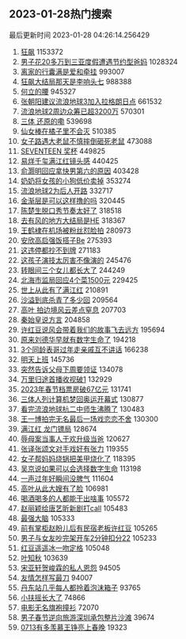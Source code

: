## 2023-01-28热门搜索 
最后更新时间 2023-01-28 04:26:14.256429 
1. [狂飙](https://s.weibo.com/weibo?q=%E7%8B%82%E9%A3%99&t=31&band_rank=1&Refer=top) 1153372
1. [男子花20多万到三亚度假遭遇节约型爸妈](https://s.weibo.com/weibo?q=%23%E7%94%B7%E5%AD%90%E8%8A%B120%E5%A4%9A%E4%B8%87%E5%88%B0%E4%B8%89%E4%BA%9A%E5%BA%A6%E5%81%87%E9%81%AD%E9%81%87%E8%8A%82%E7%BA%A6%E5%9E%8B%E7%88%B8%E5%A6%88%23&t=31&band_rank=2&Refer=top) 1028324
1. [离家的行囊满是爱和牵挂](https://s.weibo.com/weibo?q=%23%E7%A6%BB%E5%AE%B6%E7%9A%84%E8%A1%8C%E5%9B%8A%E6%BB%A1%E6%98%AF%E7%88%B1%E5%92%8C%E7%89%B5%E6%8C%82%23&t=31&band_rank=3&Refer=top) 993007
1. [狂飙大结局那天是李响头七](https://s.weibo.com/weibo?q=%23%E7%8B%82%E9%A3%99%E5%A4%A7%E7%BB%93%E5%B1%80%E9%82%A3%E5%A4%A9%E6%98%AF%E6%9D%8E%E5%93%8D%E5%A4%B4%E4%B8%83%23&t=31&band_rank=4&Refer=top) 988388
1. [何立的腰](https://s.weibo.com/weibo?q=%E4%BD%95%E7%AB%8B%E7%9A%84%E8%85%B0&t=31&band_rank=5&Refer=top) 945327
1. [张朝阳建议流浪地球3加入拉格朗日点](https://s.weibo.com/weibo?q=%23%E5%BC%A0%E6%9C%9D%E9%98%B3%E5%BB%BA%E8%AE%AE%E6%B5%81%E6%B5%AA%E5%9C%B0%E7%90%833%E5%8A%A0%E5%85%A5%E6%8B%89%E6%A0%BC%E6%9C%97%E6%97%A5%E7%82%B9%23&t=31&band_rank=6&Refer=top) 661532
1. [流浪地球2周边众筹已超3200万](https://s.weibo.com/weibo?q=%23%E6%B5%81%E6%B5%AA%E5%9C%B0%E7%90%832%E5%91%A8%E8%BE%B9%E4%BC%97%E7%AD%B9%E5%B7%B2%E8%B6%853200%E4%B8%87%23&t=31&band_rank=15&Refer=top) 570301
1. [三体 还原的嘞](https://s.weibo.com/weibo?q=%E4%B8%89%E4%BD%93%20%E8%BF%98%E5%8E%9F%E7%9A%84%E5%98%9E&t=31&band_rank=7&Refer=top) 539698
1. [仙女棒在橘子里不会灭](https://s.weibo.com/weibo?q=%E4%BB%99%E5%A5%B3%E6%A3%92%E5%9C%A8%E6%A9%98%E5%AD%90%E9%87%8C%E4%B8%8D%E4%BC%9A%E7%81%AD&t=31&band_rank=8&Refer=top) 510385
1. [女子路遇大老鼠不慎摔倒砸死老鼠](https://s.weibo.com/weibo?q=%23%E5%A5%B3%E5%AD%90%E8%B7%AF%E9%81%87%E5%A4%A7%E8%80%81%E9%BC%A0%E4%B8%8D%E6%85%8E%E6%91%94%E5%80%92%E7%A0%B8%E6%AD%BB%E8%80%81%E9%BC%A0%23&t=31&band_rank=9&Refer=top) 473088
1. [SEVENTEEN 奖杯](https://s.weibo.com/weibo?q=SEVENTEEN%20%E5%A5%96%E6%9D%AF&t=31&band_rank=10&Refer=top) 449825
1. [易烊千玺满江红镜头感](https://s.weibo.com/weibo?q=%23%E6%98%93%E7%83%8A%E5%8D%83%E7%8E%BA%E6%BB%A1%E6%B1%9F%E7%BA%A2%E9%95%9C%E5%A4%B4%E6%84%9F%23&t=31&band_rank=25&Refer=top) 440425
1. [俞灏明回应拿快男第六的原因](https://s.weibo.com/weibo?q=%23%E4%BF%9E%E7%81%8F%E6%98%8E%E5%9B%9E%E5%BA%94%E6%8B%BF%E5%BF%AB%E7%94%B7%E7%AC%AC%E5%85%AD%E7%9A%84%E5%8E%9F%E5%9B%A0%23&t=31&band_rank=43&Refer=top) 403428
1. [奶奶将女孩的小狗低价卖掉](https://s.weibo.com/weibo?q=%23%E5%A5%B6%E5%A5%B6%E5%B0%86%E5%A5%B3%E5%AD%A9%E7%9A%84%E5%B0%8F%E7%8B%97%E4%BD%8E%E4%BB%B7%E5%8D%96%E6%8E%89%23&t=31&band_rank=11&Refer=top) 353274
1. [流浪地球2为后人开路](https://s.weibo.com/weibo?q=%23%E6%B5%81%E6%B5%AA%E5%9C%B0%E7%90%832%E4%B8%BA%E5%90%8E%E4%BA%BA%E5%BC%80%E8%B7%AF%23&t=31&band_rank=12&Refer=top) 332717
1. [金渐层是可以这样撸的吗](https://s.weibo.com/weibo?q=%23%E9%87%91%E6%B8%90%E5%B1%82%E6%98%AF%E5%8F%AF%E4%BB%A5%E8%BF%99%E6%A0%B7%E6%92%B8%E7%9A%84%E5%90%97%23&t=31&band_rank=16&Refer=top) 320445
1. [陈楚生脱口秀节奏太好了](https://s.weibo.com/weibo?q=%23%E9%99%88%E6%A5%9A%E7%94%9F%E8%84%B1%E5%8F%A3%E7%A7%80%E8%8A%82%E5%A5%8F%E5%A4%AA%E5%A5%BD%E4%BA%86%23&t=31&band_rank=13&Refer=top) 318518
1. [去有风的地方大结局是HE](https://s.weibo.com/weibo?q=%23%E5%8E%BB%E6%9C%89%E9%A3%8E%E7%9A%84%E5%9C%B0%E6%96%B9%E5%A4%A7%E7%BB%93%E5%B1%80%E6%98%AFHE%23&t=31&band_rank=14&Refer=top) 318367
1. [王鹤棣在机场被粉丝怼脸拍](https://s.weibo.com/weibo?q=%23%E7%8E%8B%E9%B9%A4%E6%A3%A3%E5%9C%A8%E6%9C%BA%E5%9C%BA%E8%A2%AB%E7%B2%89%E4%B8%9D%E6%80%BC%E8%84%B8%E6%8B%8D%23&t=31&band_rank=17&Refer=top) 280973
1. [安欣高启强饭搭子Be](https://s.weibo.com/weibo?q=%23%E5%AE%89%E6%AC%A3%E9%AB%98%E5%90%AF%E5%BC%BA%E9%A5%AD%E6%90%AD%E5%AD%90Be%23&t=31&band_rank=18&Refer=top) 275393
1. [这违停都抄不到牌](https://s.weibo.com/weibo?q=%23%E8%BF%99%E8%BF%9D%E5%81%9C%E9%83%BD%E6%8A%84%E4%B8%8D%E5%88%B0%E7%89%8C%23&t=31&band_rank=19&Refer=top) 271183
1. [这孩子演技太厉害不像演的](https://s.weibo.com/weibo?q=%23%E8%BF%99%E5%AD%A9%E5%AD%90%E6%BC%94%E6%8A%80%E5%A4%AA%E5%8E%89%E5%AE%B3%E4%B8%8D%E5%83%8F%E6%BC%94%E7%9A%84%23&t=31&band_rank=31&Refer=top) 245476
1. [转眼间三个女儿都长大了](https://s.weibo.com/weibo?q=%23%E8%BD%AC%E7%9C%BC%E9%97%B4%E4%B8%89%E4%B8%AA%E5%A5%B3%E5%84%BF%E9%83%BD%E9%95%BF%E5%A4%A7%E4%BA%86%23&t=31&band_rank=50&Refer=top) 244249
1. [北海市监局回应4个菜1500元](https://s.weibo.com/weibo?q=%23%E5%8C%97%E6%B5%B7%E5%B8%82%E7%9B%91%E5%B1%80%E5%9B%9E%E5%BA%944%E4%B8%AA%E8%8F%9C1500%E5%85%83%23&t=31&band_rank=20&Refer=top) 229425
1. [世上从此有了满江红](https://s.weibo.com/weibo?q=%23%E4%B8%96%E4%B8%8A%E4%BB%8E%E6%AD%A4%E6%9C%89%E4%BA%86%E6%BB%A1%E6%B1%9F%E7%BA%A2%23&t=31&band_rank=21&Refer=top) 210891
1. [沙溢到底杀青了多少回](https://s.weibo.com/weibo?q=%23%E6%B2%99%E6%BA%A2%E5%88%B0%E5%BA%95%E6%9D%80%E9%9D%92%E4%BA%86%E5%A4%9A%E5%B0%91%E5%9B%9E%23&t=31&band_rank=22&Refer=top) 209564
1. [高叶 拍边境风云差点窒息](https://s.weibo.com/weibo?q=%E9%AB%98%E5%8F%B6%20%E6%8B%8D%E8%BE%B9%E5%A2%83%E9%A3%8E%E4%BA%91%E5%B7%AE%E7%82%B9%E7%AA%92%E6%81%AF&t=31&band_rank=23&Refer=top) 207703
1. [秦始皇说方言](https://s.weibo.com/weibo?q=%E7%A7%A6%E5%A7%8B%E7%9A%87%E8%AF%B4%E6%96%B9%E8%A8%80&t=31&band_rank=24&Refer=top) 204858
1. [许红豆说风会带着我们的故事飞去远方](https://s.weibo.com/weibo?q=%23%E8%AE%B8%E7%BA%A2%E8%B1%86%E8%AF%B4%E9%A3%8E%E4%BC%9A%E5%B8%A6%E7%9D%80%E6%88%91%E4%BB%AC%E7%9A%84%E6%95%85%E4%BA%8B%E9%A3%9E%E5%8E%BB%E8%BF%9C%E6%96%B9%23&t=31&band_rank=26&Refer=top) 195694
1. [原来刘德华早就有数字生命了](https://s.weibo.com/weibo?q=%23%E5%8E%9F%E6%9D%A5%E5%88%98%E5%BE%B7%E5%8D%8E%E6%97%A9%E5%B0%B1%E6%9C%89%E6%95%B0%E5%AD%97%E7%94%9F%E5%91%BD%E4%BA%86%23&t=31&band_rank=27&Refer=top) 194218
1. [3个同龄表哥过年走亲戚互不讲话](https://s.weibo.com/weibo?q=%233%E4%B8%AA%E5%90%8C%E9%BE%84%E8%A1%A8%E5%93%A5%E8%BF%87%E5%B9%B4%E8%B5%B0%E4%BA%B2%E6%88%9A%E4%BA%92%E4%B8%8D%E8%AE%B2%E8%AF%9D%23&t=31&band_rank=28&Refer=top) 166238
1. [明天上班](https://s.weibo.com/weibo?q=%23%E6%98%8E%E5%A4%A9%E4%B8%8A%E7%8F%AD%23&t=31&band_rank=29&Refer=top) 145736
1. [突然告诉父母下周要领证](https://s.weibo.com/weibo?q=%23%E7%AA%81%E7%84%B6%E5%91%8A%E8%AF%89%E7%88%B6%E6%AF%8D%E4%B8%8B%E5%91%A8%E8%A6%81%E9%A2%86%E8%AF%81%23&t=31&band_rank=30&Refer=top) 134078
1. [万里归途首播收视破1](https://s.weibo.com/weibo?q=%23%E4%B8%87%E9%87%8C%E5%BD%92%E9%80%94%E9%A6%96%E6%92%AD%E6%94%B6%E8%A7%86%E7%A0%B41%23&t=31&band_rank=32&Refer=top) 132929
1. [2023年春节档票房破67亿元](https://s.weibo.com/weibo?q=%232023%E5%B9%B4%E6%98%A5%E8%8A%82%E6%A1%A3%E7%A5%A8%E6%88%BF%E7%A0%B467%E4%BA%BF%E5%85%83%23&t=31&band_rank=33&Refer=top) 131741
1. [三体人列计算机梦回奥运开幕式](https://s.weibo.com/weibo?q=%23%E4%B8%89%E4%BD%93%E4%BA%BA%E5%88%97%E8%AE%A1%E7%AE%97%E6%9C%BA%E6%A2%A6%E5%9B%9E%E5%A5%A5%E8%BF%90%E5%BC%80%E5%B9%95%E5%BC%8F%23&t=31&band_rank=34&Refer=top) 130877
1. [看完流浪地球杭二中师生沸腾了](https://s.weibo.com/weibo?q=%23%E7%9C%8B%E5%AE%8C%E6%B5%81%E6%B5%AA%E5%9C%B0%E7%90%83%E6%9D%AD%E4%BA%8C%E4%B8%AD%E5%B8%88%E7%94%9F%E6%B2%B8%E8%85%BE%E4%BA%86%23&t=31&band_rank=35&Refer=top) 130483
1. [王一博拍完无名最后一场戏恋恋不舍](https://s.weibo.com/weibo?q=%23%E7%8E%8B%E4%B8%80%E5%8D%9A%E6%8B%8D%E5%AE%8C%E6%97%A0%E5%90%8D%E6%9C%80%E5%90%8E%E4%B8%80%E5%9C%BA%E6%88%8F%E6%81%8B%E6%81%8B%E4%B8%8D%E8%88%8D%23&t=31&band_rank=36&Refer=top) 130300
1. [满江红 龙门镖局](https://s.weibo.com/weibo?q=%E6%BB%A1%E6%B1%9F%E7%BA%A2%20%E9%BE%99%E9%97%A8%E9%95%96%E5%B1%80&t=31&band_rank=37&Refer=top) 128674
1. [辱母案当事人于欢升级当爸](https://s.weibo.com/weibo?q=%23%E8%BE%B1%E6%AF%8D%E6%A1%88%E5%BD%93%E4%BA%8B%E4%BA%BA%E4%BA%8E%E6%AC%A2%E5%8D%87%E7%BA%A7%E5%BD%93%E7%88%B8%23&t=31&band_rank=38&Refer=top) 120627
1. [张译张颂文对手戏好有张力](https://s.weibo.com/weibo?q=%23%E5%BC%A0%E8%AF%91%E5%BC%A0%E9%A2%82%E6%96%87%E5%AF%B9%E6%89%8B%E6%88%8F%E5%A5%BD%E6%9C%89%E5%BC%A0%E5%8A%9B%23&t=31&band_rank=11&Refer=top) 119355
1. [女子帮妈妈烧锅把美甲烧化了](https://s.weibo.com/weibo?q=%23%E5%A5%B3%E5%AD%90%E5%B8%AE%E5%A6%88%E5%A6%88%E7%83%A7%E9%94%85%E6%8A%8A%E7%BE%8E%E7%94%B2%E7%83%A7%E5%8C%96%E4%BA%86%23&t=31&band_rank=50&Refer=top) 118395
1. [吴京说如果可以会选择数字生命](https://s.weibo.com/weibo?q=%23%E5%90%B4%E4%BA%AC%E8%AF%B4%E5%A6%82%E6%9E%9C%E5%8F%AF%E4%BB%A5%E4%BC%9A%E9%80%89%E6%8B%A9%E6%95%B0%E5%AD%97%E7%94%9F%E5%91%BD%23&t=31&band_rank=34&Refer=top) 113198
1. [一声过年好瞬间没脾气](https://s.weibo.com/weibo?q=%23%E4%B8%80%E5%A3%B0%E8%BF%87%E5%B9%B4%E5%A5%BD%E7%9E%AC%E9%97%B4%E6%B2%A1%E8%84%BE%E6%B0%94%23&t=31&band_rank=39&Refer=top) 111604
1. [高叶从此大嫂有了脸](https://s.weibo.com/weibo?q=%23%E9%AB%98%E5%8F%B6%E4%BB%8E%E6%AD%A4%E5%A4%A7%E5%AB%82%E6%9C%89%E4%BA%86%E8%84%B8%23&t=31&band_rank=41&Refer=top) 106981
1. [喝酒喝多的人都能干出啥事](https://s.weibo.com/weibo?q=%23%E5%96%9D%E9%85%92%E5%96%9D%E5%A4%9A%E7%9A%84%E4%BA%BA%E9%83%BD%E8%83%BD%E5%B9%B2%E5%87%BA%E5%95%A5%E4%BA%8B%23&t=31&band_rank=40&Refer=top) 105572
1. [赵丽颖给唐艺昕新剧打call](https://s.weibo.com/weibo?q=%23%E8%B5%B5%E4%B8%BD%E9%A2%96%E7%BB%99%E5%94%90%E8%89%BA%E6%98%95%E6%96%B0%E5%89%A7%E6%89%93call%23&t=31&band_rank=42&Refer=top) 105483
1. [最强大脑](https://s.weibo.com/weibo?q=%E6%9C%80%E5%BC%BA%E5%A4%A7%E8%84%91&t=31&band_rank=44&Refer=top) 105333
1. [前有掌柜赵盼儿后有民宿老板许红豆](https://s.weibo.com/weibo?q=%23%E5%89%8D%E6%9C%89%E6%8E%8C%E6%9F%9C%E8%B5%B5%E7%9B%BC%E5%84%BF%E5%90%8E%E6%9C%89%E6%B0%91%E5%AE%BF%E8%80%81%E6%9D%BF%E8%AE%B8%E7%BA%A2%E8%B1%86%23&t=31&band_rank=45&Refer=top) 105265
1. [男子与女友吵完架开车2分钟扣分22](https://s.weibo.com/weibo?q=%23%E7%94%B7%E5%AD%90%E4%B8%8E%E5%A5%B3%E5%8F%8B%E5%90%B5%E5%AE%8C%E6%9E%B6%E5%BC%80%E8%BD%A62%E5%88%86%E9%92%9F%E6%89%A3%E5%88%8622%23&t=31&band_rank=46&Refer=top) 105233
1. [红豆遥遥冰一吻定格](https://s.weibo.com/weibo?q=%23%E7%BA%A2%E8%B1%86%E9%81%A5%E9%81%A5%E5%86%B0%E4%B8%80%E5%90%BB%E5%AE%9A%E6%A0%BC%23&t=31&band_rank=47&Refer=top) 105048
1. [叶知秋](https://s.weibo.com/weibo?q=%E5%8F%B6%E7%9F%A5%E7%A7%8B&t=31&band_rank=48&Refer=top) 103639
1. [宋亚轩贺峻霖的私人恩怨](https://s.weibo.com/weibo?q=%23%E5%AE%8B%E4%BA%9A%E8%BD%A9%E8%B4%BA%E5%B3%BB%E9%9C%96%E7%9A%84%E7%A7%81%E4%BA%BA%E6%81%A9%E6%80%A8%23&t=31&band_rank=43&Refer=top) 94505
1. [友情怎样写最刀](https://s.weibo.com/weibo?q=%23%E5%8F%8B%E6%83%85%E6%80%8E%E6%A0%B7%E5%86%99%E6%9C%80%E5%88%80%23&t=31&band_rank=50&Refer=top) 94007
1. [丹东站几乎每人都拎着泡沫箱子](https://s.weibo.com/weibo?q=%23%E4%B8%B9%E4%B8%9C%E7%AB%99%E5%87%A0%E4%B9%8E%E6%AF%8F%E4%BA%BA%E9%83%BD%E6%8B%8E%E7%9D%80%E6%B3%A1%E6%B2%AB%E7%AE%B1%E5%AD%90%23&t=31&band_rank=49&Refer=top) 93765
1. [小扶摇长大了](https://s.weibo.com/weibo?q=%23%E5%B0%8F%E6%89%B6%E6%91%87%E9%95%BF%E5%A4%A7%E4%BA%86%23&t=31&band_rank=49&Refer=top) 74866
1. [电影无名旗袍撞衫](https://s.weibo.com/weibo?q=%23%E7%94%B5%E5%BD%B1%E6%97%A0%E5%90%8D%E6%97%97%E8%A2%8D%E6%92%9E%E8%A1%AB%23&t=31&band_rank=48&Refer=top) 72070
1. [男子春节逆向旅游深圳承包整片沙滩](https://s.weibo.com/weibo?q=%23%E7%94%B7%E5%AD%90%E6%98%A5%E8%8A%82%E9%80%86%E5%90%91%E6%97%85%E6%B8%B8%E6%B7%B1%E5%9C%B3%E6%89%BF%E5%8C%85%E6%95%B4%E7%89%87%E6%B2%99%E6%BB%A9%23&t=31&band_rank=21&Refer=top) 39674
1. [0713有多羡慕王铮亮上春晚](https://s.weibo.com/weibo?q=%230713%E6%9C%89%E5%A4%9A%E7%BE%A1%E6%85%95%E7%8E%8B%E9%93%AE%E4%BA%AE%E4%B8%8A%E6%98%A5%E6%99%9A%23&t=31&band_rank=45&Refer=top) 19323
